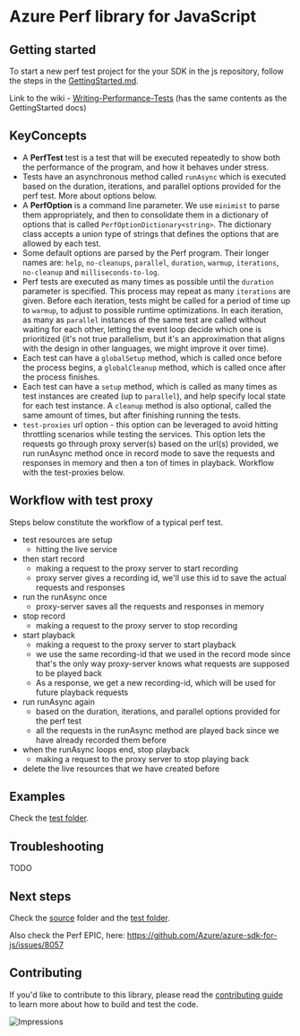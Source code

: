 # Azure Perf library for JavaScript

## Getting started

To start a new perf test project for the your SDK in the js repository, follow the steps in the [GettingStarted.md](https://github.com/Azure/azure-sdk-for-js/blob/c1c5f556a1a29d4a38019f1cc97fadb99375d6d5/sdk/test-utils/perf/GettingStarted.md).

Link to the wiki - [Writing-Performance-Tests](https://github.com/Azure/azure-sdk-for-js/wiki/Writing-Performance-Tests) (has the same contents as the GettingStarted docs)

## KeyConcepts

- A **PerfTest** test is a test that will be executed repeatedly to show both the performance of the program, and how it behaves under stress.
- Tests have an asynchronous method called `runAsync` which is executed based on the duration, iterations, and parallel options provided for the perf test. More about options below.
- A **PerfOption** is a command line parameter. We use `minimist` to parse them appropriately, and then to consolidate them in a dictionary of options that is called `PerfOptionDictionary<string>`. The dictionary class accepts a union type of strings that defines the options that are allowed by each test.
- Some default options are parsed by the Perf program. Their longer names are: `help`, `no-cleanups`, `parallel`, `duration`, `warmup`, `iterations`, `no-cleanup` and `milliseconds-to-log`.
- Perf tests are executed as many times as possible until the `duration` parameter is specified. This process may repeat as many `iterations` are given. Before each iteration, tests might be called for a period of time up to `warmup`, to adjust to possible runtime optimizations. In each iteration, as many as `parallel` instances of the same test are called without waiting for each other, letting the event loop decide which one is prioritized (it's not true parallelism, but it's an approximation that aligns with the design in other languages, we might improve it over time).
- Each test can have a `globalSetup` method, which is called once before the process begins, a `globalCleanup` method, which is called once after the process finishes.
- Each test can have a `setup` method, which is called as many times as test instances are created (up to `parallel`), and help specify local state for each test instance. A `cleanup` method is also optional, called the same amount of times, but after finishing running the tests.
- `test-proxies` url option - this option can be leveraged to avoid hitting throttling scenarios while testing the services. This option lets the requests go through proxy server(s) based on the url(s) provided, we run runAsync method once in record mode to save the requests and responses in memory and then a ton of times in playback. Workflow with the test-proxies below.

## Workflow with test proxy

Steps below constitute the workflow of a typical perf test.

- test resources are setup
  - hitting the live service
- then start record
  - making a request to the proxy server to start recording
  - proxy server gives a recording id, we'll use this id to save the actual requests and responses
- run the runAsync once
  - proxy-server saves all the requests and responses in memory
- stop record
  - making a request to the proxy server to stop recording
- start playback
  - making a request to the proxy server to start playback
  - we use the same recording-id that we used in the record mode since that's the only way proxy-server knows what requests are supposed to be played back
  - As a response, we get a new recording-id, which will be used for future playback requests
- run runAsync again
  - based on the duration, iterations, and parallel options provided for the perf test
  - all the requests in the runAsync method are played back since we have already recorded them before
- when the runAsync loops end, stop playback
  - making a request to the proxy server to stop playing back
- delete the live resources that we have created before

## Examples

Check the [test folder](https://github.com/Azure/azure-sdk-for-js/blob/main/sdk/test-utils/perf/test/).

## Troubleshooting

TODO

## Next steps

Check the [source](https://github.com/Azure/azure-sdk-for-js/blob/main/sdk/test-utils/perf/src/) folder and the [test folder](https://github.com/Azure/azure-sdk-for-js/blob/main/sdk/test-utils/perf/test/).

Also check the Perf EPIC, here: https://github.com/Azure/azure-sdk-for-js/issues/8057

## Contributing

If you'd like to contribute to this library, please read the [contributing guide](https://github.com/Azure/azure-sdk-for-js/blob/main/CONTRIBUTING.md) to learn more about how to build and test the code.

![Impressions](https://azure-sdk-impressions.azurewebsites.net/api/impressions/azure-sdk-for-js%2Fsdk%2Ftest-utils%2Fperf%2FREADME.png)
